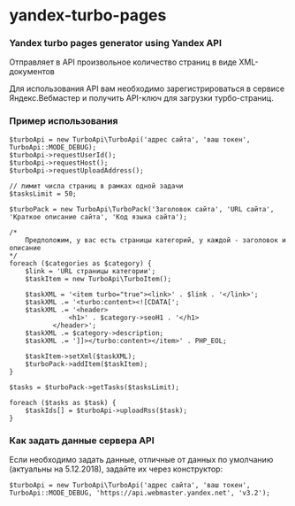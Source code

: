 # yandex-turbo-pages
### Yandex turbo pages generator using Yandex API

Отправляет в API произвольное количество страниц в виде XML-документов

Для использования API вам необходимо зарегистрироваться в сервисе Яндекс.Вебмастер и получить API-ключ для загрузки турбо-страниц.

### Пример использования
```
$turboApi = new TurboApi\TurboApi('адрес сайта', 'ваш токен', TurboApi::MODE_DEBUG);
$turboApi->requestUserId();
$turboApi->requestHost();
$turboApi->requestUploadAddress();

// лимит числа страниц в рамках одной задачи
$tasksLimit = 50;

$turboPack = new TurboApi\TurboPack('Заголовок сайта', 'URL сайта', 'Краткое описание сайта', 'Код языка сайта');

/*
	Предположим, у вас есть страницы категорий, у каждой - заголовок и описание
*/
foreach ($categories as $category) {
    $link = 'URL страницы категории';
    $taskItem = new TurboApi\TurboItem();

    $taskXML = '<item turbo="true"><link>' . $link . '</link>';
    $taskXML .= '<turbo:content><![CDATA[';
    $taskXML .= '<header>
               <h1>' . $category->seoH1 . '</h1>
           </header>';
    $taskXML .= $category->description;
    $taskXML .= ']]></turbo:content></item>' . PHP_EOL;

    $taskItem->setXml($taskXML);
    $turboPack->addItem($taskItem);
}

$tasks = $turboPack->getTasks($tasksLimit);

foreach ($tasks as $task) {
    $taskIds[] = $turboApi->uploadRss($task);
}
```

### Как задать данные сервера API
Если необходимо задать данные, отличные от данных по умолчанию (актуальны на 5.12.2018), задайте их через конструктор:
```
$turboApi = new TurboApi\TurboApi('адрес сайта', 'ваш токен', TurboApi::MODE_DEBUG, 'https://api.webmaster.yandex.net', 'v3.2');
```